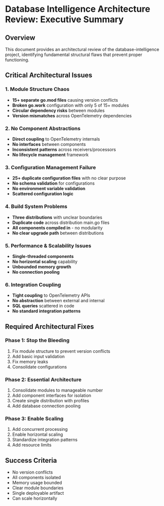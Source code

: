 # Database Intelligence Architecture Review: Executive Summary

## Overview
This document provides an architectural review of the database-intelligence project, identifying fundamental structural flaws that prevent proper functioning.

## Critical Architectural Issues

### 1. Module Structure Chaos
- **15+ separate go.mod files** causing version conflicts
- **Broken go.work** configuration with only 5 of 15+ modules
- **Circular dependency risks** between modules
- **Version mismatches** across OpenTelemetry dependencies

### 2. No Component Abstractions
- **Direct coupling** to OpenTelemetry internals
- **No interfaces** between components
- **Inconsistent patterns** across receivers/processors
- **No lifecycle management** framework

### 3. Configuration Management Failure
- **25+ duplicate configuration files** with no clear purpose
- **No schema validation** for configurations
- **No environment variable validation**
- **Scattered configuration logic**

### 4. Build System Problems
- **Three distributions** with unclear boundaries
- **Duplicate code** across distribution main.go files
- **All components compiled in** - no modularity
- **No clear upgrade path** between distributions

### 5. Performance & Scalability Issues
- **Single-threaded components**
- **No horizontal scaling** capability
- **Unbounded memory growth**
- **No connection pooling**

### 6. Integration Coupling
- **Tight coupling** to OpenTelemetry APIs
- **No abstraction** between external and internal
- **SQL queries** scattered in code
- **No standard integration patterns**

## Required Architectural Fixes

### Phase 1: Stop the Bleeding
1. Fix module structure to prevent version conflicts
2. Add basic input validation
3. Fix memory leaks
4. Consolidate configurations

### Phase 2: Essential Architecture
1. Consolidate modules to manageable number
2. Add component interfaces for isolation
3. Create single distribution with profiles
4. Add database connection pooling

### Phase 3: Enable Scaling
1. Add concurrent processing
2. Enable horizontal scaling
3. Standardize integration patterns
4. Add resource limits

## Success Criteria
- No version conflicts
- All components isolated
- Memory usage bounded
- Clear module boundaries
- Single deployable artifact
- Can scale horizontally